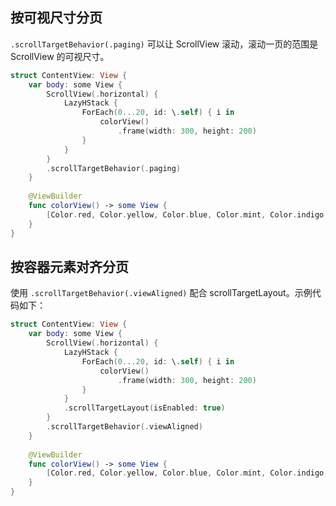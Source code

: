 
## 按可视尺寸分页

`.scrollTargetBehavior(.paging)` 可以让 ScrollView 滚动，滚动一页的范围是 ScrollView 的可视尺寸。
 
```swift
struct ContentView: View {
    var body: some View {
        ScrollView(.horizontal) {
            LazyHStack {
                ForEach(0...20, id: \.self) { i in
                    colorView()
                        .frame(width: 300, height: 200)
                }
            }
        }
        .scrollTargetBehavior(.paging)
    }
    
    @ViewBuilder
    func colorView() -> some View {
        [Color.red, Color.yellow, Color.blue, Color.mint, Color.indigo, Color.green].randomElement()
    }
}
```

## 按容器元素对齐分页

使用 `.scrollTargetBehavior(.viewAligned)` 配合 scrollTargetLayout。示例代码如下：

```swift
struct ContentView: View {
    var body: some View {
        ScrollView(.horizontal) {
            LazyHStack {
                ForEach(0...20, id: \.self) { i in
                    colorView()
                        .frame(width: 300, height: 200)
                }
            }
            .scrollTargetLayout(isEnabled: true)
        }
        .scrollTargetBehavior(.viewAligned)
    }
    
    @ViewBuilder
    func colorView() -> some View {
        [Color.red, Color.yellow, Color.blue, Color.mint, Color.indigo, Color.green].randomElement()
    }
}
```




